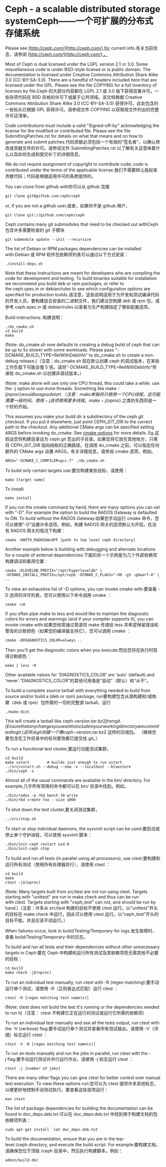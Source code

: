 # Ceph - a scalable distributed storage systemCeph——一个可扩展的分布式存储系统

Please see [http://ceph.com/](http://ceph.com/) for current info.有关当前信息，请参阅 [http://ceph.com/](http://ceph.com/) 。

Most of Ceph is dual licensed under the LGPL version 2.1 or 3.0. Some miscellaneous code is under BSD-style license or is public domain. The documentation is licensed under Creative Commons Attribution Share Alike 3.0 (CC-BY-SA-3.0). There are a handful of headers included here that are licensed under the GPL. Please see the file COPYING for a full inventory of licenses by file.Ceph 的大部分内容都在 LGPL 2.1 或 3.0 版下获得双重许可。一些杂项代码在 BSD 风格的许可下或属于公共领域。该文档根据 Creative Commons Attribution Share Alike 3.0 (CC-BY-SA-3.0) 获得许可。此处包含的一些标头已根据 GPL 获得许可。请参阅文件 COPYING 以获取按文件列出的完整许可证清单。

Code contributions must include a valid "Signed-off-by" acknowledging the license for the modified or contributed file. Please see the file SubmittingPatches.rst for details on what that means and on how to generate and submit patches.代码贡献必须包括一个有效的“签名者”，以确认修改或贡献文件的许可。请参阅文件 SubmittingPatches.rst 以了解有关这意味着什么以及如何生成和提交补丁的详细信息。

We do not require assignment of copyright to contribute code; code is contributed under the terms of the applicable license.我们不需要转让版权来贡献代码；代码是根据适用许可的条款提供的。

You can clone from github with你可以从 github 克隆

```
git clone git@github.com:ceph/ceph

```

or, if you are not a github user,或者，如果你不是 github 用户，

```
git clone git://github.com/ceph/ceph

```

Ceph contains many git submodules that need to be checked out withCeph 包含许多需要检查的 git 子模块

```
git submodule update --init --recursive

```

The list of Debian or RPM packages dependencies can be installed with:Debian 或 RPM 软件包依赖项列表可以通过以下方式安装：

```
./install-deps.sh

```

Note that these instructions are meant for developers who are compiling the code for development and testing. To build binaries suitable for installation we recommend you build deb or rpm packages, or refer to the ceph.spec.in or debian/rules to see which configuration options are specified for production builds.请注意，这些说明适用于为开发和测试编译代码的开发人员。要构建适合安装的二进制文件，我们建议您构建 deb 或 rpm 包，或参考 ceph.spec.in 或 debian/rules 以查看为生产构建指定了哪些配置选项。

Build instructions: 构建说明：

```
./do_cmake.sh
cd build
make

```

(Note: do_cmake.sh now defaults to creating a debug build of ceph that can be up to 5x slower with some workloads. Please pass "-DCMAKE_BUILD_TYPE=RelWithDebInfo" to do_cmake.sh to create a non-debug release.)（注意：do_cmake.sh 现在默认创建 ceph 的调试版本，在某些工作负载下可能会慢 5 倍。请将“-DCMAKE_BUILD_TYPE=RelWithDebInfo”传递给 do_cmake.sh 以创建非调试版本。）

(Note: make alone will use only one CPU thread, this could take a while. use the -j option to use more threads. Something like make -j$(nproc) would be a good start.（注意： make 单独将只使用一个 CPU 线程，这可能需要一段时间。使用 -j 选项使用更多线程。 make -j$(nproc) 之类的东西将是一个好的开始。

This assumes you make your build dir a subdirectory of the ceph.git checkout. If you put it elsewhere, just point CEPH_GIT_DIR to the correct path to the checkout. Any additional CMake args can be specified setting ARGS before invoking do_cmake. See [cmake options](https://github.com/ceph/ceph/tree/v16.2.12#cmake-options) for more details. Eg.这假设您将构建目录设为 ceph.git 签出的子目录。如果您将它放在其他地方，只需将 CEPH_GIT_DIR 指向结帐的正确路径。在调用 do_cmake 之前，可以指定任何额外的 CMake args 设置 ARGS。有关详细信息，请参阅 cmake 选项。例如。

```
ARGS="-DCMAKE_C_COMPILER=gcc-7" ./do_cmake.sh

```

To build only certain targets use:要仅构建某些目标，请使用：

```
make [target name]

```

To install:

```
make install

```

If you run the cmake command by hand, there are many options you can set with "-D". For example the option to build the RADOS Gateway is defaulted to ON. To build without the RADOS Gateway:如果您手动运行 cmake 命令，您可以使用“-D”设置许多选项。例如，构建 RADOS 网关的选项默认为开启。在没有 RADOS 网关的情况下构建：

```
cmake -DWITH_RADOSGW=OFF [path to top level ceph directory]

```

Another example below is building with debugging and alternate locations for a couple of external dependencies:下面的另一个示例是为几个外部依赖项构建调试和备用位置：

```
cmake -DLEVELDB_PREFIX="/opt/hyperleveldb" \
-DCMAKE_INSTALL_PREFIX=/opt/ceph -DCMAKE_C_FLAGS="-O0 -g3 -gdwarf-4" \
..

```

To view an exhaustive list of -D options, you can invoke cmake with:要查看 -D 选项的详尽列表，您可以使用以下命令调用 cmake ：

```
cmake -LH

```

If you often pipe make to less and would like to maintain the diagnostic colors for errors and warnings (and if your compiler supports it), you can invoke cmake with:如果您经常通过管道将 make 传递给 less 并希望保留错误和警告的诊断颜色（如果您的编译器支持它），您可以调用 cmake ：

```
cmake -DDIAGNOSTICS_COLOR=always ..

```

Then you'll get the diagnostic colors when you execute:然后您将在执行时获得诊断颜色：

```
make | less -R

```

Other available values for 'DIAGNOSTICS_COLOR' are 'auto' (default) and 'never'.“DIAGNOSTICS_COLOR”的其他可用值是“自动”（默认）和“从不”。

To build a complete source tarball with everything needed to build from source and/or build a (deb or rpm) package, run要构建包含从源构建和/或构建（deb 或 rpm）包所需的一切的完整源 tarball，运行

```
./make-dist

```

This will create a tarball like ceph-$version.tar.bz2 from git. (Ensure that any changes you want to include in your working directory are committed to git.)这将从 git 创建一个像 ceph-$version.tar.bz2 这样的压缩包。 （确保您要包含在工作目录中的任何更改都已提交给 git。）

To run a functional test cluster,要运行功能测试集群，

```
cd build
make vstart        # builds just enough to run vstart
../src/vstart.sh --debug --new -x --localhost --bluestore
./bin/ceph -s

```

Almost all of the usual commands are available in the bin/ directory. For example,几乎所有常用的命令都可以在 bin/ 目录中找到。例如，

```
./bin/rados -p rbd bench 30 write
./bin/rbd create foo --size 1000

```

To shut down the test cluster,要关闭测试集群，

```
../src/stop.sh

```

To start or stop individual daemons, the sysvinit script can be used:要启动或停止单个守护进程，可以使用 sysvinit 脚本：

```
./bin/init-ceph restart osd.0
./bin/init-ceph stop

```

To build and run all tests (in parallel using all processors), use ctest:要构建和运行所有测试（使用所有处理器并行），请使用 ctest ：

```
cd build
make
ctest -j$(nproc)

```

(Note: Many targets built from src/test are not run using ctest. Targets starting with "unittest" are run in make check and thus can be run with ctest. Targets starting with "ceph_test" can not, and should be run by hand.)（注意：许多从 src/test 构建的目标不使用 ctest 运行。以“unittest”开头的目标在 make check 中运行，因此可以使用 ctest 运行。以“ceph_test”开头的目标不能，并且应该手动运行。）

When failures occur, look in build/Testing/Temporary for logs.发生故障时，查看 build/Testing/Temporary 中的日志。

To build and run all tests and their dependencies without other unnecessary targets in Ceph:要在 Ceph 中构建和运行所有测试及其依赖项而无需其他不必要的目标：

```
cd build
make check -j$(nproc)

```

To run an individual test manually, run ctest with -R (regex matching):要手动运行单个测试，请使用 -R（正则表达式匹配）运行 ctest ：

```
ctest -R [regex matching test name(s)]

```

(Note: ctest does not build the test it's running or the dependencies needed to run it)（注意： ctest 不构建它正在运行的测试或运行它所需的依赖项）

To run an individual test manually and see all the tests output, run ctest with the -V (verbose) flag:要手动运行单个测试并查看所有测试输出，请使用 -V（详细）标志运行 ctest ：

```
ctest -V -R [regex matching test name(s)]

```

To run an tests manually and run the jobs in parallel, run ctest with the -j flag:要手动运行测试并并行运行作业，请使用 -j 标志运行 ctest ：

```
ctest -j [number of jobs]

```

There are many other flags you can give ctest for better control over manual test execution. To view these options run:您可以为 ctest 提供许多其他标志，以便更好地控制手动测试执行。要查看这些选项运行：

```
man ctest

```

The list of package dependencies for building the documentation can be found in doc_deps.deb.txt:可以在 doc_deps.deb.txt 中找到用于构建文档的包依赖项列表：

```
sudo apt-get install `cat doc_deps.deb.txt`

```

To build the documentation, ensure that you are in the top-level /ceph directory, and execute the build script. For example:要构建文档，请确保您位于顶级 /ceph 目录中，然后执行构建脚本。例如：

```
admin/build-doc
```